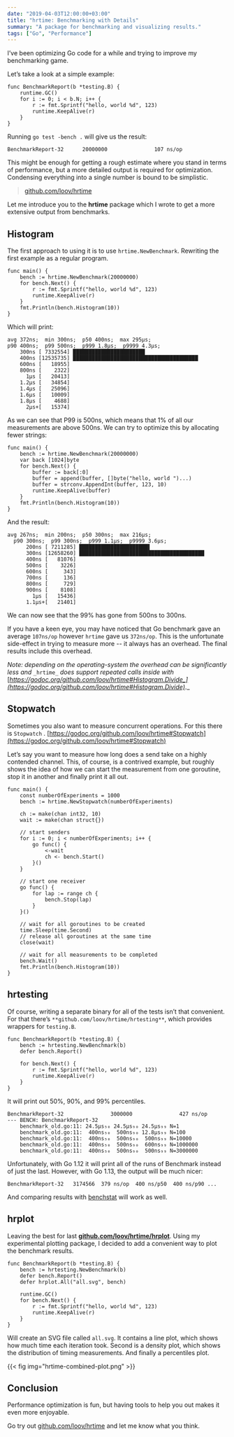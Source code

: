 ```yaml
---
date: "2019-04-03T12:00:00+03:00"
title: "hrtime: Benchmarking with Details"
summary: "A package for benchmarking and visualizing results."
tags: ["Go", "Performance"]
---
```


I’ve been optimizing Go code for a while and trying to improve my benchmarking game.

Let’s take a look at a simple example:

```
func BenchmarkReport(b *testing.B) {
    runtime.GC()
    for i := 0; i < b.N; i++ {
        r := fmt.Sprintf("hello, world %d", 123)
        runtime.KeepAlive(r)
    }
}
```

Running `go test -bench .` will give us the result:

```
BenchmarkReport-32      20000000               107 ns/op
```

This might be enough for getting a rough estimate where you stand in terms of performance, but a more detailed output is required for optimization. Condensing everything into a single number is bound to be simplistic.

> [github.com/loov/hrtime](https://github.com/loov/hrtime)

Let me introduce you to the **hrtime** package which I wrote to get a more extensive output from benchmarks.

## Histogram

The first approach to using it is to use `hrtime.NewBenchmark`. Rewriting the first example as a regular program.

```
func main() {
    bench := hrtime.NewBenchmark(20000000)
    for bench.Next() {
        r := fmt.Sprintf("hello, world %d", 123)
        runtime.KeepAlive(r)
    }
    fmt.Println(bench.Histogram(10))
}
```

Which will print:

```
avg 372ns;  min 300ns;  p50 400ns;  max 295µs;
p90 400ns;  p99 500ns;  p999 1.8µs;  p9999 4.3µs;
    300ns [ 7332554] ███████████████████████
    400ns [12535735] ████████████████████████████████████████
    600ns [   18955]
    800ns [    2322]
      1µs [   20413]
    1.2µs [   34854]
    1.4µs [   25096]
    1.6µs [   10009]
    1.8µs [    4688]
      2µs+[   15374]
```

As we can see that P99 is 500ns, which means that 1% of all our measurements are above 500ns. We can try to optimize this by allocating fewer strings:

```
func main() {
    bench := hrtime.NewBenchmark(20000000)
    var back [1024]byte
    for bench.Next() {
        buffer := back[:0]
        buffer = append(buffer, []byte("hello, world ")...)
        buffer = strconv.AppendInt(buffer, 123, 10)
        runtime.KeepAlive(buffer)
    }
    fmt.Println(bench.Histogram(10))
}
```

And the result:

```
avg 267ns;  min 200ns;  p50 300ns;  max 216µs;
  p90 300ns;  p99 300ns;  p999 1.1µs;  p9999 3.6µs;
      200ns [ 7211285] ██████████████████████▌
      300ns [12658260] ████████████████████████████████████████
      400ns [   81076]
      500ns [    3226]
      600ns [     343]
      700ns [     136]
      800ns [     729]
      900ns [    8108]
        1µs [   15436]
      1.1µs+[   21401]
```

We can now see that the 99% has gone from 500ns to 300ns.

If you have a keen eye, you may have noticed that Go benchmark gave an average `107ns/op` however `hrtime` gave us `372ns/op`. This is the unfortunate side-effect in trying to measure more -- it always has an overhead. The final results include this overhead.

_Note: depending on the operating-system the overhead can be significantly less and_ `_hrtime_` _does support repeated calls inside with_ [_https://godoc.org/github.com/loov/hrtime#Histogram.Divide_](https://godoc.org/github.com/loov/hrtime#Histogram.Divide)_._

## Stopwatch

Sometimes you also want to measure concurrent operations. For this there is `Stopwatch` . [https://godoc.org/github.com/loov/hrtime#Stopwatch](https://godoc.org/github.com/loov/hrtime#Stopwatch)

Let’s say you want to measure how long does a send take on a highly contended channel. This, of course, is a contrived example, but roughly shows the idea of how we can start the measurement from one goroutine, stop it in another and finally print it all out.

```
func main() {  
    const numberOfExperiments = 1000
    bench := hrtime.NewStopwatch(numberOfExperiments)

    ch := make(chan int32, 10)
    wait := make(chan struct{})

    // start senders
    for i := 0; i < numberOfExperiments; i++ {
        go func() {
            <-wait
            ch <- bench.Start()
        }()
    }

    // start one receiver
    go func() {
        for lap := range ch {
            bench.Stop(lap)
        }
    }()

    // wait for all goroutines to be created
    time.Sleep(time.Second)
    // release all goroutines at the same time
    close(wait)

    // wait for all measurements to be completed
    bench.Wait()
    fmt.Println(bench.Histogram(10))  
}
```

## hrtesting

Of course, writing a separate binary for all of the tests isn’t that convenient. For that there’s `**github.com/loov/hrtime/hrtesting**`, which provides wrappers for `testing.B`.

```
func BenchmarkReport(b *testing.B) {
    bench := hrtesting.NewBenchmark(b)
    defer bench.Report()

    for bench.Next() {
        r := fmt.Sprintf("hello, world %d", 123)  
        runtime.KeepAlive(r)  
    }  
}
```

It will print out 50%, 90%, and 99% percentiles.

```
BenchmarkReport-32               3000000               427 ns/op
--- BENCH: BenchmarkReport-32
    benchmark_old.go:11: 24.5µs₅₀ 24.5µs₉₀ 24.5µs₉₉ N=1
    benchmark_old.go:11:  400ns₅₀  500ns₉₀ 12.8µs₉₉ N=100
    benchmark_old.go:11:  400ns₅₀  500ns₉₀  500ns₉₉ N=10000
    benchmark_old.go:11:  400ns₅₀  500ns₉₀  600ns₉₉ N=1000000
    benchmark_old.go:11:  400ns₅₀  500ns₉₀  500ns₉₉ N=3000000
```

Unfortunately, with Go 1.12 it will print all of the runs of Benchmark instead of just the last. However, with Go 1.13, the output will be much nicer:

```
BenchmarkReport-32   3174566  379 ns/op  400 ns/p50  400 ns/p90 ...
```

And comparing results with [benchstat](https://godoc.org/golang.org/x/perf/cmd/benchstat) will work as well.

## hrplot

Leaving the best for last [**github.com/loov/hrtime/hrplot**](https://godoc.org/github.com/loov/hrtime/hrplot). Using my experimental plotting package, I decided to add a convenient way to plot the benchmark results.

```
func BenchmarkReport(b *testing.B) {  
    bench := hrtesting.NewBenchmark(b)  
    defer bench.Report()  
    defer hrplot.All("all.svg", bench)  
      
    runtime.GC()  
    for bench.Next() {  
        r := fmt.Sprintf("hello, world %d", 123)  
        runtime.KeepAlive(r)  
    }  
}
```

Will create an SVG file called `all.svg`. It contains a line plot, which shows how much time each iteration took. Second is a density plot, which shows the distribution of timing measurements. And finally a percentiles plot.

{{< fig img="hrtime-combined-plot.png" >}}

## Conclusion

Performance optimization is fun, but having tools to help you out makes it even more enjoyable.

Go try out [github.com/loov/hrtime](https://github.com/loov/hrtime) and let me know what you think.